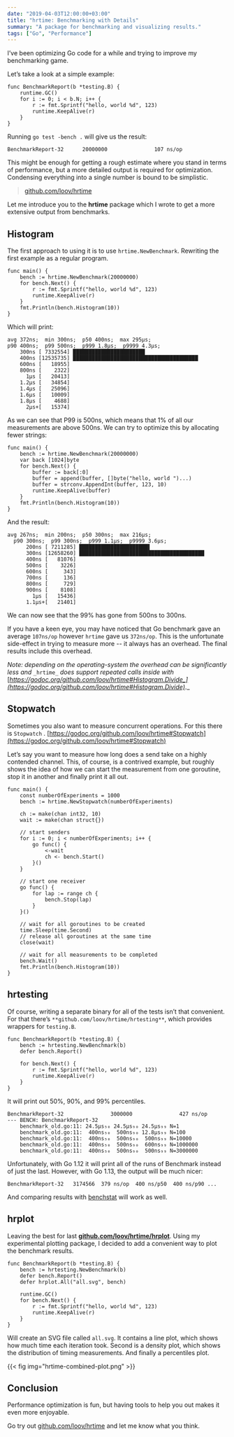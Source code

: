 ```yaml
---
date: "2019-04-03T12:00:00+03:00"
title: "hrtime: Benchmarking with Details"
summary: "A package for benchmarking and visualizing results."
tags: ["Go", "Performance"]
---
```


I’ve been optimizing Go code for a while and trying to improve my benchmarking game.

Let’s take a look at a simple example:

```
func BenchmarkReport(b *testing.B) {
    runtime.GC()
    for i := 0; i < b.N; i++ {
        r := fmt.Sprintf("hello, world %d", 123)
        runtime.KeepAlive(r)
    }
}
```

Running `go test -bench .` will give us the result:

```
BenchmarkReport-32      20000000               107 ns/op
```

This might be enough for getting a rough estimate where you stand in terms of performance, but a more detailed output is required for optimization. Condensing everything into a single number is bound to be simplistic.

> [github.com/loov/hrtime](https://github.com/loov/hrtime)

Let me introduce you to the **hrtime** package which I wrote to get a more extensive output from benchmarks.

## Histogram

The first approach to using it is to use `hrtime.NewBenchmark`. Rewriting the first example as a regular program.

```
func main() {
    bench := hrtime.NewBenchmark(20000000)
    for bench.Next() {
        r := fmt.Sprintf("hello, world %d", 123)
        runtime.KeepAlive(r)
    }
    fmt.Println(bench.Histogram(10))
}
```

Which will print:

```
avg 372ns;  min 300ns;  p50 400ns;  max 295µs;
p90 400ns;  p99 500ns;  p999 1.8µs;  p9999 4.3µs;
    300ns [ 7332554] ███████████████████████
    400ns [12535735] ████████████████████████████████████████
    600ns [   18955]
    800ns [    2322]
      1µs [   20413]
    1.2µs [   34854]
    1.4µs [   25096]
    1.6µs [   10009]
    1.8µs [    4688]
      2µs+[   15374]
```

As we can see that P99 is 500ns, which means that 1% of all our measurements are above 500ns. We can try to optimize this by allocating fewer strings:

```
func main() {
    bench := hrtime.NewBenchmark(20000000)
    var back [1024]byte
    for bench.Next() {
        buffer := back[:0]
        buffer = append(buffer, []byte("hello, world ")...)
        buffer = strconv.AppendInt(buffer, 123, 10)
        runtime.KeepAlive(buffer)
    }
    fmt.Println(bench.Histogram(10))
}
```

And the result:

```
avg 267ns;  min 200ns;  p50 300ns;  max 216µs;
  p90 300ns;  p99 300ns;  p999 1.1µs;  p9999 3.6µs;
      200ns [ 7211285] ██████████████████████▌
      300ns [12658260] ████████████████████████████████████████
      400ns [   81076]
      500ns [    3226]
      600ns [     343]
      700ns [     136]
      800ns [     729]
      900ns [    8108]
        1µs [   15436]
      1.1µs+[   21401]
```

We can now see that the 99% has gone from 500ns to 300ns.

If you have a keen eye, you may have noticed that Go benchmark gave an average `107ns/op` however `hrtime` gave us `372ns/op`. This is the unfortunate side-effect in trying to measure more -- it always has an overhead. The final results include this overhead.

_Note: depending on the operating-system the overhead can be significantly less and_ `_hrtime_` _does support repeated calls inside with_ [_https://godoc.org/github.com/loov/hrtime#Histogram.Divide_](https://godoc.org/github.com/loov/hrtime#Histogram.Divide)_._

## Stopwatch

Sometimes you also want to measure concurrent operations. For this there is `Stopwatch` . [https://godoc.org/github.com/loov/hrtime#Stopwatch](https://godoc.org/github.com/loov/hrtime#Stopwatch)

Let’s say you want to measure how long does a send take on a highly contended channel. This, of course, is a contrived example, but roughly shows the idea of how we can start the measurement from one goroutine, stop it in another and finally print it all out.

```
func main() {  
    const numberOfExperiments = 1000
    bench := hrtime.NewStopwatch(numberOfExperiments)

    ch := make(chan int32, 10)
    wait := make(chan struct{})

    // start senders
    for i := 0; i < numberOfExperiments; i++ {
        go func() {
            <-wait
            ch <- bench.Start()
        }()
    }

    // start one receiver
    go func() {
        for lap := range ch {
            bench.Stop(lap)
        }
    }()

    // wait for all goroutines to be created
    time.Sleep(time.Second)
    // release all goroutines at the same time
    close(wait)

    // wait for all measurements to be completed
    bench.Wait()
    fmt.Println(bench.Histogram(10))  
}
```

## hrtesting

Of course, writing a separate binary for all of the tests isn’t that convenient. For that there’s `**github.com/loov/hrtime/hrtesting**`, which provides wrappers for `testing.B`.

```
func BenchmarkReport(b *testing.B) {
    bench := hrtesting.NewBenchmark(b)
    defer bench.Report()

    for bench.Next() {
        r := fmt.Sprintf("hello, world %d", 123)  
        runtime.KeepAlive(r)  
    }  
}
```

It will print out 50%, 90%, and 99% percentiles.

```
BenchmarkReport-32               3000000               427 ns/op
--- BENCH: BenchmarkReport-32
    benchmark_old.go:11: 24.5µs₅₀ 24.5µs₉₀ 24.5µs₉₉ N=1
    benchmark_old.go:11:  400ns₅₀  500ns₉₀ 12.8µs₉₉ N=100
    benchmark_old.go:11:  400ns₅₀  500ns₉₀  500ns₉₉ N=10000
    benchmark_old.go:11:  400ns₅₀  500ns₉₀  600ns₉₉ N=1000000
    benchmark_old.go:11:  400ns₅₀  500ns₉₀  500ns₉₉ N=3000000
```

Unfortunately, with Go 1.12 it will print all of the runs of Benchmark instead of just the last. However, with Go 1.13, the output will be much nicer:

```
BenchmarkReport-32   3174566  379 ns/op  400 ns/p50  400 ns/p90 ...
```

And comparing results with [benchstat](https://godoc.org/golang.org/x/perf/cmd/benchstat) will work as well.

## hrplot

Leaving the best for last [**github.com/loov/hrtime/hrplot**](https://godoc.org/github.com/loov/hrtime/hrplot). Using my experimental plotting package, I decided to add a convenient way to plot the benchmark results.

```
func BenchmarkReport(b *testing.B) {  
    bench := hrtesting.NewBenchmark(b)  
    defer bench.Report()  
    defer hrplot.All("all.svg", bench)  
      
    runtime.GC()  
    for bench.Next() {  
        r := fmt.Sprintf("hello, world %d", 123)  
        runtime.KeepAlive(r)  
    }  
}
```

Will create an SVG file called `all.svg`. It contains a line plot, which shows how much time each iteration took. Second is a density plot, which shows the distribution of timing measurements. And finally a percentiles plot.

{{< fig img="hrtime-combined-plot.png" >}}

## Conclusion

Performance optimization is fun, but having tools to help you out makes it even more enjoyable.

Go try out [github.com/loov/hrtime](https://github.com/loov/hrtime) and let me know what you think.